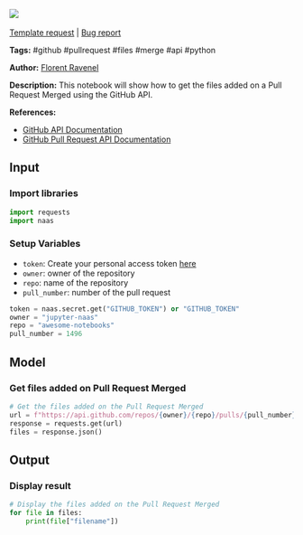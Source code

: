 <a href="https://app.naas.ai/user-redirect/naas/downloader?url=https://raw.githubusercontent.com/jupyter-naas/awesome-notebooks/master/GitHub/GitHub_Get_files_added_on_Pull_Request_Merged.ipynb" target="_parent"><img src="https://naasai-public.s3.eu-west-3.amazonaws.com/open_in_naas.svg"/></a><br><br><a href="https://github.com/jupyter-naas/awesome-notebooks/issues/new?assignees=&labels=&template=template-request.md&title=Tool+-+Action+of+the+notebook+">Template request</a> | <a href="https://github.com/jupyter-naas/awesome-notebooks/issues/new?assignees=&labels=bug&template=bug_report.md&title=GitHub+-+Get+files+added+on+Pull+Request+Merged:+Error+short+description">Bug report</a>

**Tags:** #github #pullrequest #files #merge #api #python

**Author:** [Florent Ravenel](https://www.linkedin.com/in/florent-ravenel/)

**Description:** This notebook will show how to get the files added on a Pull Request Merged using the GitHub API.

**References:**
- [GitHub API Documentation](https://developer.github.com/v3/)
- [GitHub Pull Request API Documentation](https://developer.github.com/v3/pulls/)

## Input

### Import libraries


```python
import requests
import naas
```

### Setup Variables
- `token`: Create your personal access token [here](https://github.com/settings/tokens)
- `owner`: owner of the repository
- `repo`: name of the repository
- `pull_number`: number of the pull request


```python
token = naas.secret.get("GITHUB_TOKEN") or "GITHUB_TOKEN"
owner = "jupyter-naas"
repo = "awesome-notebooks"
pull_number = 1496
```

## Model

### Get files added on Pull Request Merged


```python
# Get the files added on the Pull Request Merged
url = f"https://api.github.com/repos/{owner}/{repo}/pulls/{pull_number}/files"
response = requests.get(url)
files = response.json()
```

## Output

### Display result


```python
# Display the files added on the Pull Request Merged
for file in files:
    print(file["filename"])
```
